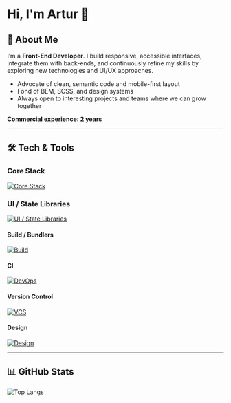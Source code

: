 # Hi, I'm Artur 👋

## 🚀 About Me

I’m a **Front-End Developer**. I build responsive, accessible interfaces, integrate them with back-ends, and continuously refine my skills by exploring new technologies and UI/UX approaches.

- Advocate of clean, semantic code and mobile-first layout  
- Fond of BEM, SCSS, and design systems  
- Always open to interesting projects and teams where we can grow together 

**Commercial experience: 2 years** 

---

## 🛠️ Tech & Tools

### Core Stack  
[![Core Stack](https://skillicons.dev/icons?i=nextjs,react,ts,js,html,css,sass&theme=light)](https://skillicons.dev)

### UI / State Libraries  
[![UI / State Libraries](https://skillicons.dev/icons?i=redux,tailwind,bootstrap&theme=light)](https://skillicons.dev)

#### Build / Bundlers
[![Build](https://skillicons.dev/icons?i=vite,webpack&theme=light)](https://skillicons.dev)

#### CI
[![DevOps](https://skillicons.dev/icons?i=docker&theme=light)](https://skillicons.dev)

#### Version Control
[![VCS](https://skillicons.dev/icons?i=git,github&theme=light)](https://skillicons.dev)

#### Design
[![Design](https://skillicons.dev/icons?i=figma&theme=light)](https://skillicons.dev)

---

## 📊 GitHub Stats
![Top Langs](https://github-readme-stats-eight-theta.vercel.app/api/top-langs/?username=arturfrolov&theme=algolia&layout=compact")
